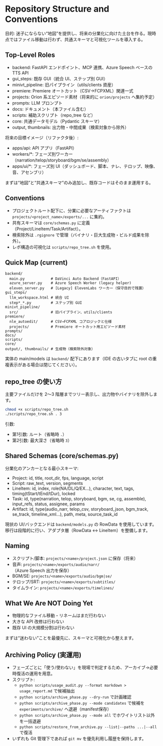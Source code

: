 # Repository Structure and Conventions

目的: 迷子にならない“地図”を提供し、将来の分業化に向けた土台を作る。現時点ではファイル移動は行わず、共通スキーマと可視化ツールを導入する。

## Top-Level Roles

- backend: FastAPI エンドポイント、MCP 連携、Azure Speech ベースのTTS API
- gui_steps: 既存 GUI（統合 UI、ステップ別 GUI）
- minivt_pipeline: 旧パイプライン（utils/clients 資産）
- premiere: Premiere オートカット（CSV→FCPXML）関連一式
- projects: Orion 系エピソード素材（将来的に `orion/projects` へ集約予定）
- prompts: LLM プロンプト
- docs: ドキュメント（本ファイル含む）
- scripts: 補助スクリプト（repo_tree など）
- core: 共通データモデル（Pydantic スキーマ）
- output, thumbnails: 出力物・中間成果（検索対象から除外）

将来の目標イメージ（リファクタ後）:

- apps/api: API アプリ（FastAPI）
- workers/*: フェーズ別ワーカー（narration/telop/storyboard/bgm/se/assembly）
- apps/ui/*: フェーズ別 UI（ダッシュボード、脚本、ナレ、テロップ、映像、音、アセンブリ）

まずは“地図”と“共通スキーマ”のみ追加し、既存コードはそのまま運用する。

## Conventions

- プロジェクトルート配下に、分業に必要なアーティファクトは `projects/<project_name>/exports/...` に集約。
- 共有スキーマは `core/schemas.py` に定義（Project/LineItem/Task/Artifact）。
- 検索除外は `.rgignore` で管理（バイナリ・巨大生成物・ビルド成果を除外）。
- レポ構造の可視化は `scripts/repo_tree.sh` を使用。

## Quick Map (current)

```
backend/
  main.py            # DaVinci Auto Backend（FastAPI）
  azure_server.py    # Azure Speech Worker (legacy helper)
  eleven_server.py   # [Legacy] ElevenLabs ワーカー（保守目的で残置）
gui_steps/
  llm_workspace.html # 統合 UI
  step*_*.py         # ステップ別 GUI
minivt_pipeline/
  src/               # 旧パイプライン、utils/clients
premiere/
  nle_autoedit/      # CSV→FCPXML コアロジックと仕様
  projects/          # Premiere オートカット用エピソード素材
prompts/
docs/
scripts/
core/
output/, thumbnails/ # 生成物（検索除外対象）
```

実体の main/models は `backend/` 配下にあります（IDE の古いタブに root の重複表示がある場合は閉じてください）。

## repo_tree の使い方

主要ファイルだけを 2〜3 階層までツリー表示し、出力物やバイナリを除外します。

```bash
chmod +x scripts/repo_tree.sh
./scripts/repo_tree.sh . 3
```

引数:
- 第1引数: ルート（省略時 `.`）
- 第2引数: 最大深さ（省略時 `3`）

## Shared Schemas (core/schemas.py)

分業化のアンカーとなる最小スキーマ:

- Project: id, title, root_dir, fps, language, script
- Script: raw_text, version, segments
- LineItem: id, index, role(NA/DL/Q/EX…), character, text, tags, timing(tStart/tEnd/tDur), locked
- Task: id, type(narration, telop, storyboard, bgm, se, cg, assemble), input_refs, status, assignee, params
- Artifact: id, type(audio_narr, telop_csv, storyboard_json, bgm_track, se_track, timeline_xml…), path, meta, source_task_id

現状の UI/バックエンドは `backend/models.py` の RowData を使用しています。移行は段階的に行い、アダプタ層（RowData ↔ LineItem）を整備します。

## Naming

- スクリプト/脚本: `projects/<name>/project.json` に保存（将来）
- 音声: `projects/<name>/exports/audio/narr/`（Azure Speech 出力を保存）
- BGM/SE: `projects/<name>/exports/audio/bgm|se/`
- テロップ/SRT: `projects/<name>/exports/subtitles/`
- タイムライン: `projects/<name>/exports/timelines/`

## What We Are NOT Doing Yet

- 物理的なファイル移動・リネームはまだ行わない
- 大きな API 改修は行わない
- 既存 UI の大規模分割は行わない

まずは“迷わない”ことを最優先に、スキーマと可視化から整えます。

## Archiving Policy (実運用)

- フェーズごとに「使う/使わない」を現場で判定するため、アーカイブ→必要時復活の運用を用意。
- スクリプト:
  - `python scripts/usage_audit.py --format markdown > usage_report.md` で候補抽出
  - `python scripts/archive_phase.py --dry-run` で計画確認
  - `python scripts/archive_phase.py --mode candidates` で候補を `experiments/archive/` へ退避（manifest保存）
  - `python scripts/archive_phase.py --mode all` でホワイトリスト以外を一括退避
  - `python scripts/restore_from_archive.py --list|--paths ...|--all` で復活
- いずれも Git 管理下であれば `git mv` を優先利用し履歴を保持します。
